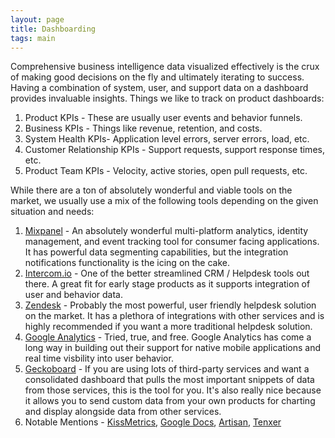 ```yaml
---
layout: page
title: Dashboarding
tags: main
---
```


Comprehensive business intelligence data visualized effectively is the crux of making good decisions on the fly and ultimately iterating to success. Having a combination of system, user, and support data on a dashboard provides invaluable insights. Things we like to track on product dashboards:

1. Product KPIs - These are usually user events and behavior funnels. 
2. Business KPIs - Things like revenue, retention, and costs. 
3. System Health KPIs- Application level errors, server errors, load, etc.
4. Customer Relationship KPIs - Support requests, support response times, etc. 
5. Product Team KPIs - Velocity, active stories, open pull requests, etc.

While there are a ton of absolutely wonderful and viable tools on the market, we usually use a mix of the following tools depending on the given situation and needs:

1. [Mixpanel](https://mixpanel.com/) - An absolutely wonderful multi-platform analytics, identity management, and event tracking tool for consumer facing applications. It has powerful data segmenting capabilities, but the integration notifications functionality is the icing on the cake. 
2. [Intercom.io](https://www.intercom.io/) - One of the better streamlined CRM / Helpdesk tools out there. A great fit for early stage products as it supports integration of user and behavior data. 
3. [Zendesk](http://www.zendesk.com/) - Probably the most powerful, user friendly helpdesk solution on the market. It has a plethora of integrations with other services and is highly recommended if you want a more traditional helpdesk solution. 
4. [Google Analytics](http://www.google.com/analytics/) - Tried, true, and free. Google Analytics has come a long way in building out their support for native mobile applications and real time visbility into user behavior. 
5. [Geckoboard](http://www.geckoboard.com/) - If you are using lots of third-party services and want a consolidated dashboard that pulls the most important snippets of data from those services, this is the tool for you. It's also really nice because it allows you to send custom data from your own products for charting and display alongside data from other services. 
6. Notable Mentions - [KissMetrics](https://www.kissmetrics.com/), [Google Docs](https://docs.google.com), [Artisan](http://useartisan.com/), [Tenxer](http://tenxer.com/)